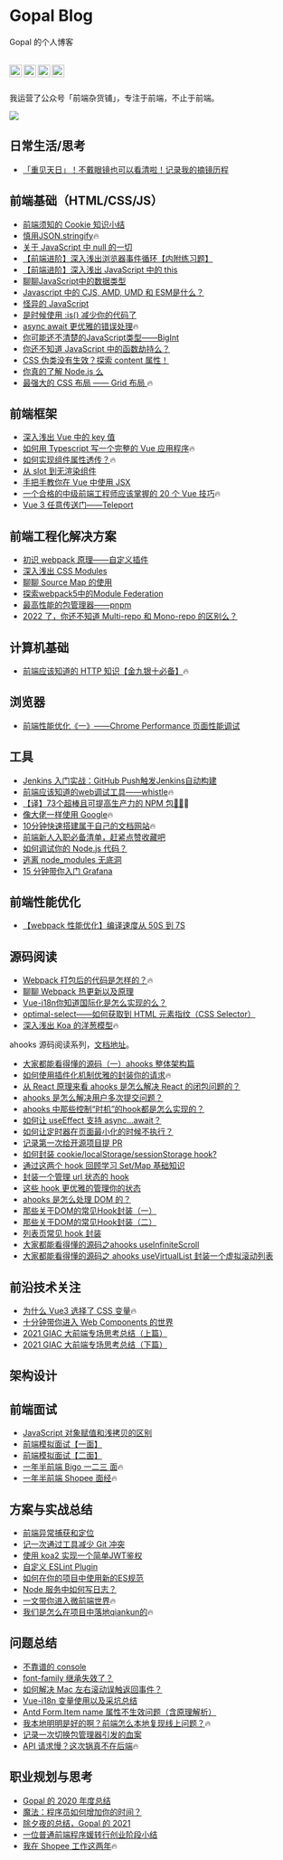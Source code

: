 

# Gopal Blog
Gopal 的个人博客


<br />
<a target="_blank" href="https://juejin.cn/user/3913917123796088">
  <img align="left" title="掘金" alt="gopal" width="22px" src="https://github.com/chokcoco/chokcoco/blob/main/juejin.svg" />
</a>
<a target="_blank" href="https://www.zhihu.com/people/GpingFeng">
  <img align="left" title="知乎" alt="gopal" width="22px" src="https://static.zhihu.com/heifetz/assets/apple-touch-icon-152.a53ae37b.png" />
</a>
<a target="_blank" href="https://segmentfault.com/u/fengguangping">
  <img align="left" title="segmentfault" alt="gopal" width="22px" src="https://cdn.segmentfault.com/r-55f15136/favicon.ico" />
</a>
<a target="_blank" href="https://www.cnblogs.com/gopal/">
  <img align="left" title="博客园" alt="gopal" width="22px" src="https://user-images.githubusercontent.com/20135760/183788581-5ea81bae-4f6f-4fd8-be52-cc1ff8b24969.png" />
</a>
<br />

<br />

我运营了公众号「前端杂货铺」，专注于前端，不止于前端。

![](https://user-images.githubusercontent.com/20135760/185728934-b89103a5-e3ee-4c9f-819e-7fffd5c72f73.png)


## 日常生活/思考
- [「重见天日」！不戴眼镜也可以看清啦！记录我的摘镜历程](https://github.com/GpingFeng/gopal-blog/issues/97)


## 前端基础（HTML/CSS/JS）
- [前端须知的 Cookie 知识小结](https://github.com/GpingFeng/gopal-blog/issues/79)
- [慎用JSON.stringify](https://github.com/GpingFeng/gopal-blog/issues/80)🔥
- [关于 JavaScript 中 null 的一切](https://github.com/GpingFeng/gopal-blog/issues/81)
- [【前端进阶】深入浅出浏览器事件循环【内附练习题】](https://github.com/GpingFeng/gopal-blog/issues/82)
- [【前端进阶】深入浅出 JavaScript 中的 this](https://github.com/GpingFeng/gopal-blog/issues/83)
- [聊聊JavaScript中的数据类型](https://github.com/GpingFeng/gopal-blog/issues/84)
- [Javascript 中的 CJS, AMD, UMD 和 ESM是什么？](https://github.com/GpingFeng/gopal-blog/issues/85)
- [怪异的 JavaScript](https://github.com/GpingFeng/gopal-blog/issues/86)
- [是时候使用 :is() 减少你的代码了](https://github.com/GpingFeng/gopal-blog/issues/87)
- [async await 更优雅的错误处理](https://github.com/GpingFeng/gopal-blog/issues/88)🔥
- [你可能还不清楚的JavaScript类型——BigInt](https://github.com/GpingFeng/gopal-blog/issues/89)
- [你还不知道 JavaScript 中的函数劫持么？](https://github.com/GpingFeng/gopal-blog/issues/90)
- [CSS 伪类没有生效？探索 content 属性！](https://github.com/GpingFeng/gopal-blog/issues/91)
- [你真的了解 Node.js 么](https://github.com/GpingFeng/gopal-blog/issues/92)
- [最强大的 CSS 布局 —— Grid 布局 ](https://github.com/GpingFeng/gopal-blog/issues/1)🔥

## 前端框架
- [深入浅出 Vue 中的 key 值](https://github.com/GpingFeng/gopal-blog/issues/66)
- [如何用 Typescript 写一个完整的 Vue 应用程序](https://github.com/GpingFeng/gopal-blog/issues/67)🔥
- [如何实现组件属性透传？](https://github.com/GpingFeng/gopal-blog/issues/68)🔥
- [从 slot 到无渲染组件](https://github.com/GpingFeng/gopal-blog/issues/69)
- [手把手教你在 Vue 中使用 JSX](https://github.com/GpingFeng/gopal-blog/issues/70)
- [一个合格的中级前端工程师应该掌握的 20 个 Vue 技巧](https://github.com/GpingFeng/gopal-blog/issues/71)🔥
- [Vue 3 任意传送门——Teleport](https://github.com/GpingFeng/gopal-blog/issues/72)

## 前端工程化解决方案
- [初识 webpack 原理——自定义插件](https://github.com/GpingFeng/gopal-blog/issues/73)
- [深入浅出 CSS Modules](https://github.com/GpingFeng/gopal-blog/issues/74)
- [聊聊 Source Map 的使用](https://github.com/GpingFeng/gopal-blog/issues/75)
- [探索webpack5中的Module Federation](https://github.com/GpingFeng/gopal-blog/issues/76)
- [最高性能的包管理器——pnpm](https://github.com/GpingFeng/gopal-blog/issues/77)
- [2022 了，你还不知道 Multi-repo 和 Mono-repo 的区别么？](https://github.com/GpingFeng/gopal-blog/issues/78)

## 计算机基础
- [前端应该知道的 HTTP 知识【金九银十必备】](https://github.com/GpingFeng/gopal-blog/issues/55)🔥

## 浏览器
- [前端性能优化《一》——Chrome Performance 页面性能调试](https://github.com/GpingFeng/gopal-blog/issues/56)

## 工具
- [Jenkins 入门实战：GitHub Push触发Jenkins自动构建](https://github.com/GpingFeng/gopal-blog/issues/57)
- [前端应该知道的web调试工具——whistle](https://github.com/GpingFeng/gopal-blog/issues/58)🔥
- [【译】73个超棒且可提高生产力的 NPM 包🚀🌱](https://github.com/GpingFeng/gopal-blog/issues/59)🔥
- [像大佬一样使用 Google](https://github.com/GpingFeng/gopal-blog/issues/60)🔥
- [10分钟快速搭建属于自己的文档网站](https://github.com/GpingFeng/gopal-blog/issues/61)🔥
- [前端新人入职必备清单，赶紧点赞收藏吧](https://github.com/GpingFeng/gopal-blog/issues/62)
- [如何调试你的 Node.js 代码？](https://github.com/GpingFeng/gopal-blog/issues/63)
- [逃离 node_modules 无底洞](https://github.com/GpingFeng/gopal-blog/issues/64)
- [15 分钟带你入门 Grafana](https://github.com/GpingFeng/gopal-blog/issues/65)

## 前端性能优化
- [【webpack 性能优化】编译速度从 50S 到 7S](https://github.com/GpingFeng/gopal-blog/issues/24)

## 源码阅读
- [Webpack 打包后的代码是怎样的？](https://github.com/GpingFeng/gopal-blog/issues/19)🔥
- [聊聊 Webpack 热更新以及原理](https://github.com/GpingFeng/gopal-blog/issues/20)
- [Vue-i18n你知道国际化是怎么实现的么？](https://github.com/GpingFeng/gopal-blog/issues/21)
- [optimal-select——如何获取到 HTML 元素指纹（CSS Selector）](https://github.com/GpingFeng/gopal-blog/issues/22)
- [深入浅出 Koa 的洋葱模型](https://github.com/GpingFeng/gopal-blog/issues/23)🔥

ahooks 源码阅读系列，[文档地址](https://gpingfeng.github.io/ahooks-analysis/)。
- [大家都能看得懂的源码（一）ahooks 整体架构篇](https://github.com/GpingFeng/gopal-blog/issues/2)
- [如何使用插件化机制优雅的封装你的请求](https://github.com/GpingFeng/gopal-blog/issues/3)🔥
- [从 React 原理来看 ahooks 是怎么解决 React 的闭包问题的？](https://github.com/GpingFeng/gopal-blog/issues/4)
- [ahooks 是怎么解决用户多次提交问题？](https://github.com/GpingFeng/gopal-blog/issues/5)
- [ahooks 中那些控制“时机”的hook都是怎么实现的？](https://github.com/GpingFeng/gopal-blog/issues/6)
- [如何让 useEffect 支持 async...await？](https://github.com/GpingFeng/gopal-blog/issues/7)
- [如何让定时器在页面最小化的时候不执行？](https://github.com/GpingFeng/gopal-blog/issues/8)
- [记录第一次给开源项目提 PR](https://github.com/GpingFeng/gopal-blog/issues/9)
- [如何封装 cookie/localStorage/sessionStorage hook?](https://github.com/GpingFeng/gopal-blog/issues/10)
- [通过这两个 hook 回顾学习 Set/Map 基础知识](https://github.com/GpingFeng/gopal-blog/issues/11)
- [封装一个管理 url 状态的 hook](https://github.com/GpingFeng/gopal-blog/issues/12)
- [这些 hook 更优雅的管理你的状态](https://github.com/GpingFeng/gopal-blog/issues/13)
- [ahooks 是怎么处理 DOM 的？](https://github.com/GpingFeng/gopal-blog/issues/14)
- [那些关于DOM的常见Hook封装（一） ](https://github.com/GpingFeng/gopal-blog/issues/17)
- [那些关于DOM的常见Hook封装（二）](https://github.com/GpingFeng/gopal-blog/issues/15)
- [列表页常见 hook 封装](https://github.com/GpingFeng/gopal-blog/issues/16)
- [大家都能看得懂的源码之ahooks useInfiniteScroll](https://github.com/GpingFeng/gopal-blog/issues/93)
- [大家都能看得懂的源码之 ahooks useVirtualList 封装一个虚拟滚动列表](https://github.com/GpingFeng/gopal-blog/issues/94)


## 前沿技术关注
- [为什么 Vue3 选择了 CSS 变量](https://github.com/GpingFeng/gopal-blog/issues/25)🔥
- [十分钟带你进入 Web Components 的世界](https://github.com/GpingFeng/gopal-blog/issues/26)
- [2021 GIAC 大前端专场思考总结（上篇）](https://github.com/GpingFeng/gopal-blog/issues/27)
- [2021 GIAC 大前端专场思考总结（下篇）](https://github.com/GpingFeng/gopal-blog/issues/28)

## 架构设计

## 前端面试
- [JavaScript 对象赋值和浅拷贝的区别](https://github.com/GpingFeng/gopal-blog/issues/29)
- [前端模拟面试【一面】](https://github.com/GpingFeng/gopal-blog/issues/30)
- [前端模拟面试【二面】](https://github.com/GpingFeng/gopal-blog/issues/31)
- [一年半前端 Bigo 一二三 面](https://github.com/GpingFeng/gopal-blog/issues/32)🔥
- [一年半前端 Shopee 面经](https://github.com/GpingFeng/gopal-blog/issues/33)🔥

## 方案与实战总结
- [前端异常捕获和定位](https://github.com/GpingFeng/gopal-blog/issues/34)
- [记一次通过工具减少 Git 冲突](https://github.com/GpingFeng/gopal-blog/issues/35)
- [使用 koa2 实现一个简单JWT鉴权](https://github.com/GpingFeng/gopal-blog/issues/36)
- [自定义 ESLint Plugin](https://github.com/GpingFeng/gopal-blog/issues/37)
- [如何在你的项目中使用新的ES规范](https://github.com/GpingFeng/gopal-blog/issues/38)
- [Node 服务中如何写日志？](https://github.com/GpingFeng/gopal-blog/issues/39)
- [一文带你进入微前端世界](https://github.com/GpingFeng/gopal-blog/issues/40)🔥
- [我们是怎么在项目中落地qiankun的](https://github.com/GpingFeng/gopal-blog/issues/41)🔥

## 问题总结
- [不靠谱的 console](https://github.com/GpingFeng/gopal-blog/issues/42)
- [font-family 继承失效了？](https://github.com/GpingFeng/gopal-blog/issues/43)
- [如何解决 Mac 左右滚动误触返回事件？](https://github.com/GpingFeng/gopal-blog/issues/44)
- [Vue-i18n 变量使用以及采坑总结](https://github.com/GpingFeng/gopal-blog/issues/45)
- [Antd Form.Item name 属性不生效问题（含原理解析）](https://github.com/GpingFeng/gopal-blog/issues/46)
- [我本地明明是好的啊？前端怎么本地复现线上问题？](https://github.com/GpingFeng/gopal-blog/issues/47)🔥
- [记录一次切换包管理器引发的血案](https://github.com/GpingFeng/gopal-blog/issues/48)
- [API 请求慢？这次锅真不在后端](https://github.com/GpingFeng/gopal-blog/issues/49)🔥

## 职业规划与思考
- [Gopal 的 2020 年度总结 ](https://github.com/GpingFeng/gopal-blog/issues/50)
- [魔法：程序员如何增加你的时间？](https://github.com/GpingFeng/gopal-blog/issues/51)
- [除夕夜的总结，Gopal 的 2021](https://github.com/GpingFeng/gopal-blog/issues/52)
- [一位普通前端程序媛转行创业阶段小结](https://github.com/GpingFeng/gopal-blog/issues/53)
- [我在 Shopee 工作这两年](https://github.com/GpingFeng/gopal-blog/issues/54)🔥


